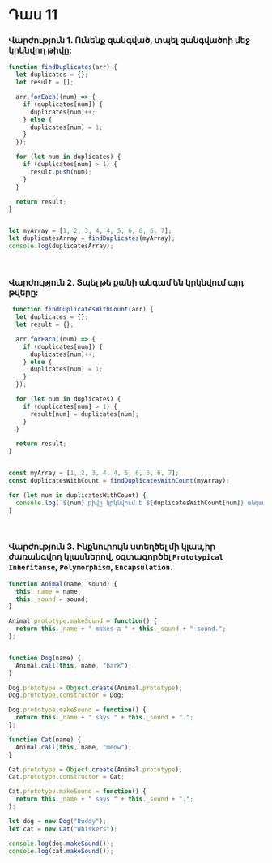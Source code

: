 # Դաս 11

### Վարժություն 1. Ունենք զանգված, տպել զանգվածոի մեջ կրկնվող թիվը:
```js
function findDuplicates(arr) {
  let duplicates = {};
  let result = [];

  arr.forEach((num) => {
    if (duplicates[num]) {
      duplicates[num]++;
    } else {
      duplicates[num] = 1;
    }
  });

  for (let num in duplicates) {
    if (duplicates[num] > 1) {
      result.push(num);
    }
  }

  return result;
}


let myArray = [1, 2, 3, 4, 4, 5, 6, 6, 6, 7];
let duplicatesArray = findDuplicates(myArray);
console.log(duplicatesArray);
```

<br>

### Վարժություն 2. Տպել թե քանի անգամ են կրկնվում այդ թվերը:
```js
 function findDuplicatesWithCount(arr) {
  let duplicates = {};
  let result = {};

  arr.forEach((num) => {
    if (duplicates[num]) {
      duplicates[num]++;
    } else {
      duplicates[num] = 1;
    }
  });

  for (let num in duplicates) {
    if (duplicates[num] > 1) {
      result[num] = duplicates[num];
    }
  }

  return result;
}


const myArray = [1, 2, 3, 4, 4, 5, 6, 6, 6, 7];
const duplicatesWithCount = findDuplicatesWithCount(myArray);

for (let num in duplicatesWithCount) {
  console.log(`${num} թիվը կրկնվում է ${duplicatesWithCount[num]} անգամ.`)
}
```

<br>

### Վարժություն 3. Ինքնուրույն ստեղծել մի կլաս,իր ժառանգվող կլասներով, օգտագործել `Prototypical Inheritanse`, `Polymorphism`, `Encapsulation`.
```js
function Animal(name, sound) {
  this._name = name;
  this._sound = sound;
}

Animal.prototype.makeSound = function() {
  return this._name + " makes a " + this._sound + " sound.";
};


function Dog(name) {
  Animal.call(this, name, "bark");
}

Dog.prototype = Object.create(Animal.prototype);
Dog.prototype.constructor = Dog;

Dog.prototype.makeSound = function() {
  return this._name + " says " + this._sound + ".";
};

function Cat(name) {
  Animal.call(this, name, "meow");
}

Cat.prototype = Object.create(Animal.prototype);
Cat.prototype.constructor = Cat;

Cat.prototype.makeSound = function() {
  return this._name + " says " + this._sound + ".";
};

let dog = new Dog("Buddy");
let cat = new Cat("Whiskers");

console.log(dog.makeSound()); 
console.log(cat.makeSound()); 
```